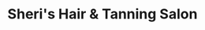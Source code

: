 ---
title: "Sheri's Hair & Tanning Salon"
url: /four-oaks/sheris-hair-and-tanning-salon/
shop: beauty
---